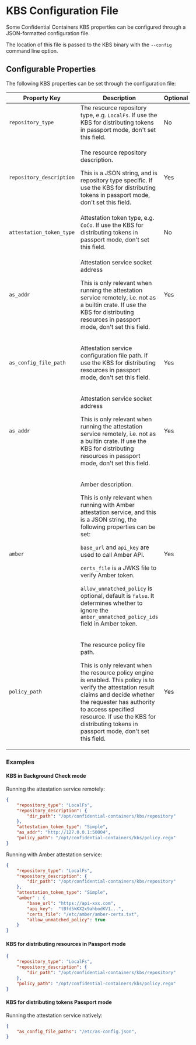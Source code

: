 # KBS Configuration File

Some Confidential Containers KBS properties can be configured through a
JSON-formatted configuration file.

The location of this file is passed to the KBS binary with the `--config`
command line option.

## Configurable Properties

The following KBS properties can be set through the configuration file:

| Property Key             | Description | Optional |
|--------------------------|-------------|----------|
| `repository_type`        | The resource repository type, e.g. `LocalFs`. If use the KBS for distributing tokens in passport mode, don't set this field.                                                                                              | No |
| `repository_description` | <p> The resource repository description. <p> This is a JSON string, and is repository type specific. If use the KBS for distributing tokens in passport mode, don't set this field.                                      | Yes |
| `attestation_token_type` | Attestation token type, e.g. `CoCo`. If use the KBS for distributing tokens in passport mode, don't set this field.                                                                                              | No |
| `as_addr`                | <p>Attestation service socket address <p>This is only relevant when running the attestation service remotely, i.e. not as a builtin crate. If use the KBS for distributing resources in passport mode, don't set this field. | Yes |
| `as_config_file_path`    | <p>Attestation service configuration file path. If use the KBS for distributing resources in passport mode, don't set this field. | Yes |
| `as_addr`                | <p>Attestation service socket address <p>This is only relevant when running the attestation service remotely, i.e. not as a builtin crate. If use the KBS for distributing resources in passport mode, don't set this field.                                                                                         | Yes |
| `amber`                  | <p>Amber description. <p>This is only relevant when running with Amber attestation service, and this is a JSON string, the following properties can be set: <p>`base_url` and `api_key` are used to call Amber API. <p>`certs_file` is a JWKS file to verify Amber token. <p>`allow_unmatched_policy` is optional, default is `false`. It determines whether to ignore the `amber_unmatched_policy_ids` field in Amber token. | Yes |
| `policy_path`            | <p> The resource policy file path. <p> This is only relevant when the resource policy engine is enabled. This policy is to verify the attestation result claims and decide whether the requester has authority to access specified resource. If use the KBS for distributing tokens in passport mode, don't set this field. | Yes |

### Examples

#### KBS in Background Check mode

Running the attestation service remotely:
``` json
{
    "repository_type": "LocalFs",
    "repository_description": {
        "dir_path": "/opt/confidential-containers/kbs/repository"
    },
    "attestation_token_type": "Simple",
    "as_addr": "http://127.0.0.1:50004",
    "policy_path": "/opt/confidential-containers/kbs/policy.rego"
}
```

Running with Amber attestation service:
``` json
{
    "repository_type": "LocalFs",
    "repository_description": {
        "dir_path": "/opt/confidential-containers/kbs/repository"
    },
    "attestation_token_type": "Simple",
    "amber" : {
        "base_url": "https://api-xxx.com",
        "api_key":  "tBfd5kKX2x9ahbodKV1...",
        "certs_file": "/etc/amber/amber-certs.txt",
        "allow_unmatched_policy": true
    }
}
```

#### KBS for distributing resources in Passport mode

```json
{
    "repository_type": "LocalFs",
    "repository_description": {
        "dir_path": "/opt/confidential-containers/kbs/repository"
    },
    "policy_path": "/opt/confidential-containers/kbs/policy.rego"
}
```

#### KBS for distributing tokens Passport mode

Running the attestation service natively:
```json
{
    "as_config_file_paths": "/etc/as-config.json",
}
